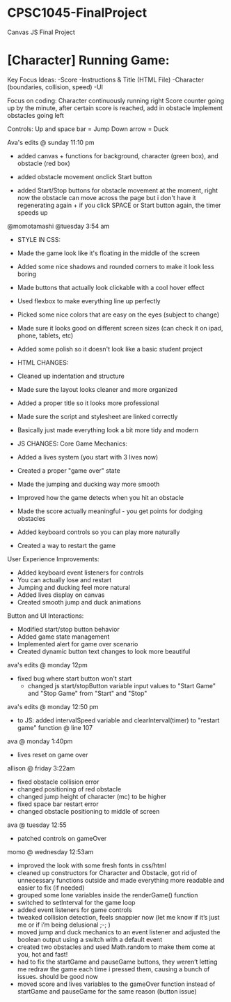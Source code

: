 # CPSC1045-FinalProject
Canvas JS Final Project


# [Character] Running Game:

Key Focus Ideas: 
-Score
-Instructions & Title (HTML File)
-Character (boundaries, collision, speed)
-UI

Focus on coding:
Character continuously running right
Score counter going up by the minute, after certain score is reached, add in obstacle
Implement obstacles going left

Controls:
Up and space bar = Jump
Down arrow = Duck 

Ava's edits @ sunday 11:10 pm
- added canvas + functions for background, character (green box), and obstacle (red box)

- added obstacle movement onclick Start button

- added Start/Stop buttons for obstacle movement at the moment, right now the obstacle can move across the page but i don't have it regenerating again + if you click SPACE or Start
button again, the timer speeds up




@momotamashi @tuesday 3:54 am
- STYLE IN CSS:
- Made the game look like it's floating in the middle of the screen
- Added some nice shadows and rounded corners to make it look less boring
- Made buttons that actually look clickable with a cool hover effect
- Used flexbox to make everything line up perfectly
- Picked some nice colors that are easy on the eyes (subject to change)
- Made sure it looks good on different screen sizes (can check it on ipad, phone, tablets, etc)
- Added some polish so it doesn't look like a basic student project


- HTML CHANGES:
- Cleaned up indentation and structure
- Made sure the layout looks cleaner and more organized
- Added a proper title so it looks more professional
- Made sure the script and stylesheet are linked correctly
- Basically just made everything look a bit more tidy and modern


- JS CHANGES:
Core Game Mechanics:
- Added a lives system (you start with 3 lives now)
- Created a proper "game over" state
- Made the jumping and ducking way more smooth
- Improved how the game detects when you hit an obstacle
- Made the score actually meaningful - you get points for dodging obstacles
- Added keyboard controls so you can play more naturally
- Created a way to restart the game

User Experience Improvements:
- Added keyboard event listeners for controls
- You can actually lose and restart
- Jumping and ducking feel more natural
- Added lives display on canvas
- Created smooth jump and duck animations

Button and UI Interactions:
- Modified start/stop button behavior
- Added game state management
- Implemented alert for game over scenario
- Created dynamic button text changes to look more beautiful

ava's edits @ monday 12pm
- fixed bug where start button won't start
    - changed js start/stopButton variable input values to "Start Game" and "Stop Game" from "Start" and "Stop"

ava's edits @ monday 12:50 pm
- to JS: added intervalSpeed variable and clearInterval(timer) to "restart game" function @ line 107

ava @ monday 1:40pm
- lives reset on game over

allison @ friday 3:22am
- fixed obstacle collision error
- changed positioning of red obstacle
- changed jump height of character (mc) to be higher
- fixed space bar restart error
- changed obstacle positioning to middle of screen

ava @ tuesday 12:55
- patched controls on gameOver

momo @ wednesday 12:53am
- improved the look with some fresh fonts in css/html
- cleaned up constructors for Character and Obstacle, got rid of unnecessary functions outside and made everything more readable and easier to fix (if needed)
- grouped some lone variables inside the renderGame() function
- switched to setInterval for the game loop
- added event listeners for game controls
- tweaked collision detection, feels snappier now (let me know if it’s just me or if i’m being delusional ;-; )
- moved jump and duck mechanics to an event listener and adjusted the boolean output using a switch with a default event
- created two obstacles and used Math.random to make them come at you, hot and fast!
- had to fix the startGame and pauseGame buttons, they weren’t letting me redraw the game each time i pressed them, causing a bunch of issues. should be good now
- moved score and lives variables to the gameOver function instead of startGame and pauseGame for the same reason (button issue)